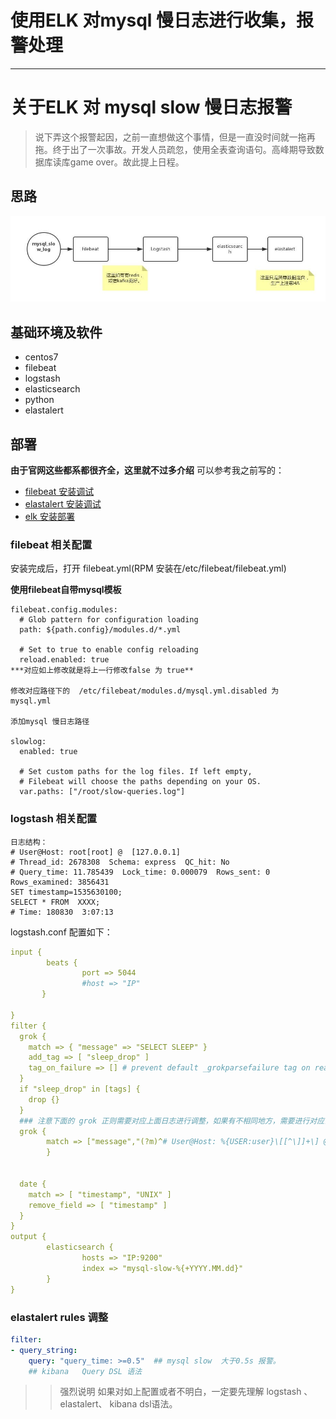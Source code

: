 # 使用ELK 对mysql 慢日志进行收集，报警处理

------



# 关于ELK 对 mysql slow 慢日志报警

> 说下弄这个报警起因，之前一直想做这个事情，但是一直没时间就一拖再拖。终于出了一次事故。开发人员疏忽，使用全表查询语句。高峰期导致数据库读库game over。故此提上日程。

## 思路

![简单思维导图](%E4%BD%BF%E7%94%A8ELK%20%E5%AF%B9mysql%20%E6%85%A2%E6%97%A5%E5%BF%97%E8%BF%9B%E8%A1%8C%E6%94%B6%E9%9B%86%EF%BC%8C%E6%8A%A5%E8%AD%A6%E5%A4%84%E7%90%86.assets/2019-07-14-141453.jpg)

## 基础环境及软件

- centos7
- filebeat
- logstash
- elasticsearch
- python
- elastalert

## 部署

**由于官网这些都系都很齐全，这里就不过多介绍** 可以参考我之前写的：

- [filebeat 安装调试](https://www.liuwq.com/2018/03/05/filebeat/)
- [elastalert 安装调试](https://www.liuwq.com/2018/03/01/ELKalbert/)
- [elk 安装部署](https://www.liuwq.com/2017/05/11/ELK_部署测试/)

### filebeat 相关配置

安装完成后，打开 filebeat.yml(RPM 安装在/etc/filebeat/filebeat.yml)

**使用filebeat自带mysql模板**

```shell
filebeat.config.modules:
  # Glob pattern for configuration loading
  path: ${path.config}/modules.d/*.yml

  # Set to true to enable config reloading
  reload.enabled: true
***对应如上修改就是将上一行修改false 为 true**

修改对应路径下的  /etc/filebeat/modules.d/mysql.yml.disabled 为  mysql.yml

添加mysql 慢日志路径

slowlog:
  enabled: true

  # Set custom paths for the log files. If left empty,
  # Filebeat will choose the paths depending on your OS.
  var.paths: ["/root/slow-queries.log"]
```

### logstash 相关配置

```shell
日志结构：
# User@Host: root[root] @  [127.0.0.1]
# Thread_id: 2678308  Schema: express  QC_hit: No
# Query_time: 11.785439  Lock_time: 0.000079  Rows_sent: 0  Rows_examined: 3856431
SET timestamp=1535630100;
SELECT * FROM  XXXX;
# Time: 180830  3:07:13
```

logstash.conf 配置如下：

```yaml
input {
        beats {
                port => 5044
                #host => "IP"
       }

}
filter {
  grok {
    match => { "message" => "SELECT SLEEP" }
    add_tag => [ "sleep_drop" ]
    tag_on_failure => [] # prevent default _grokparsefailure tag on real records
  }
  if "sleep_drop" in [tags] {
    drop {}
  }
  ### 注意下面的 grok 正则需要对应上面日志进行调整，如果有不相同地方，需要进行对应调整。
  grok {
        match => ["message","(?m)^# User@Host: %{USER:user}\[[^\]]+\] @ (?:(?<clienthost>\S*) )?\[(?:%{IP:clientip})?\]\s*# Thread_id: %{NUMBER:Thread_id:int}\s+Schema: %{WORD:Schema}\s+QC_hit: %{WORD:QC_hit}\s*# Query_time: %{NUMBER:query_time:float}\s+Lock_time: %{NUMBER:lock_time:float}\s+Rows_sent: %{NUMBER:rows_sent:int}\s+Rows_examined: %{NUMBER:rows_examined:int}\s*(?:use %{DATA:database};\s*)?SET timestamp=%{NUMBER:timestamp};\s*(?<query>(?<action>\w+)\s+.*)\n# Time:.*$"]
        }


  date {
    match => [ "timestamp", "UNIX" ]
    remove_field => [ "timestamp" ]
  }
}
output {
        elasticsearch {
                hosts => "IP:9200"
                index => "mysql-slow-%{+YYYY.MM.dd}"
        }
}
```



### elastalert rules 调整

```yaml
filter:
- query_string:
    query: "query_time: >=0.5"  ## mysql slow  大于0.5s 报警。
    ## kibana   Query DSL 语法
```



> > 强烈说明 如果对如上配置或者不明白，一定要先理解 logstash 、elastalert、 kibana dsl语法。